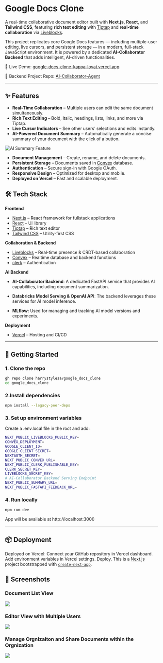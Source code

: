 # Google Docs Clone

A real-time collaborative document editor built with **Next.js**, **React**, and **Tailwind CSS**, featuring **rich text editing** with [Tiptap](https://tiptap.dev/) and **real-time collaboration** via [Liveblocks](https://liveblocks.io/).

This project replicates core Google Docs features — including multiple-user editing, live cursors, and persistent storage — in a modern, full-stack JavaScript environment. It is powered by a dedicated **AI-Collaborator Backend** that adds intelligent, AI-driven functionalities.

🔗 Live Demo: [google-docs-clone-kappa-lovat.vercel.app](https://google-docs-clone-kappa-lovat.vercel.app)

🔗 Backend Project Repo: [AI-Collaborator-Agent](https://github.com/harrystylesa/AI-Collaborator-Agent)

---

## ✨ Features

- **Real-Time Collaboration** – Multiple users can edit the same document simultaneously.
- **Rich Text Editing** – Bold, italic, headings, lists, links, and more via Tiptap.
- **Live Cursor Indicators** – See other users’ selections and edits instantly.
- **AI-Powered Document Summary** – Automatically generate a concise summary of your document with the click of a button.

![AI Summary Feature](https://s14.gifyu.com/images/bTKUZ.gif)

- **Document Management** – Create, rename, and delete documents.
- **Persistent Storage** – Documents saved in [Convex](https://convex.dev/) database.
- **Authentication** – Secure sign-in with Google OAuth.
- **Responsive Design** – Optimized for desktop and mobile.
- **Deployed on Vercel** – Fast and scalable deployment.



## 🛠 Tech Stack

**Frontend**
- [Next.js](https://nextjs.org/) – React framework for fullstack applications
- [React](https://react.dev/) – UI library
- [Tiptap](https://tiptap.dev/) – Rich text editor
- [Tailwind CSS](https://tailwindcss.com/) – Utility-first CSS

**Collaboration & Backend**
- [Liveblocks](https://liveblocks.io/) – Real-time presence & CRDT-based collaboration
- [Convex](https://convex.dev/) – Realtime database and backend functions
- [clerk](https://clerk.com) – Authentication

**AI Backend**

* **AI-Collaborator Backend**: A dedicated FastAPI service that provides AI capabilities, including document summarization.

* **Databricks Model Serving & OpenAI API**: The backend leverages these services for AI model inference.

* **MLflow**: Used for managing and tracking AI model versions and experiments.

**Deployment**
- [Vercel](https://vercel.com/) – Hosting and CI/CD

---

## 🚀 Getting Started

### 1. Clone the repo
```bash
gh repo clone harrystylesa/google_docs_clone
cd google_docs_clone
```

### 2.Install dependencies
```bash
npm install --legacy-peer-deps
```

### 3. Set up environment variables
Create a .env.local file in the root and add:
```bash
NEXT_PUBLIC_LIVEBLOCKS_PUBLIC_KEY=
CONVEX_DEPLOYMENT=
GOOGLE_CLIENT_ID=
GOOGLE_CLIENT_SECRET=
NEXTAUTH_SECRET=
NEXT_PUBLIC_CONVEX_URL=
NEXT_PUBLIC_CLERK_PUBLISHABLE_KEY=
CLERK_SECRET_KEY=
LIVEBLOCKS_SECRET_KEY=
# AI-Collaborator Backend Serving Endpoint
NEXT_PUBLIC_SUMMARY_URL=
NEXT_PUBLIC_FASTAPI_FEEDBACK_URL=
```

### 4. Run locally
```bash
npm run dev
```
App will be available at http://localhost:3000

---
## 📦 Deployment
Deployed on Vercel:
Connect your GitHub repository in Vercel dashboard.
Add environment variables in Vercel settings.
Deploy.
This is a [Next.js](https://nextjs.org) project bootstrapped with [`create-next-app`](https://nextjs.org/docs/app/api-reference/cli/create-next-app).


## 📸 Screenshots
### Document List View
![](https://i.ibb.co/wNYXytXk/2025-08-13-10-23-17.png)

### Editor View with Multiple Users
![](https://i.ibb.co/CpnGGF82/2025-08-13-10-28-17.png)

### Manage Orgnizaiton and Share Documents within the Orgnization 
![](https://i.ibb.co/pjmtWxSF/2025-08-13-10-44-51.png)